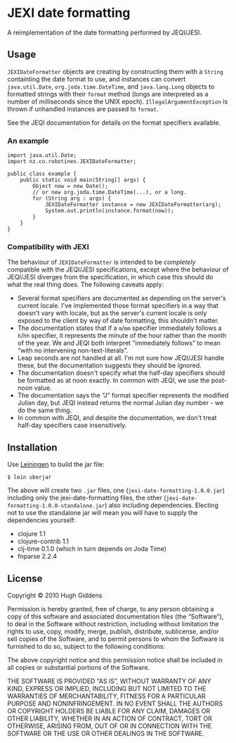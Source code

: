 # JEXI date formatting

A reimplementation of the date formatting performed by JEQI/JESI.

## Usage

`JEXIDateFormatter` objects are creating by constructing them with a
`String` containting the date format to use, and instances can convert
`java.util.Date`, `org.joda.time.DateTime`, and `java.lang.Long` objects to
formatted strings with their `format` method (longs are interpreted as a
number of milliseconds since the UNIX epoch). `IllegalArgumentException` is
thrown if unhandled instances are passed to `format`.

See the JEQI documentation for details on the format specifiers available.

### An example

    import java.util.Date;
    import nz.co.robotines.JEXIDateFormatter;

    public class example {
        public static void main(String[] args) {
            Object now = new Date();
            // or new org.joda.time.DateTime(...), or a long.
            for (String arg : args) {
                JEXIDateFormatter instance = new JEXIDateFormatter(arg);
                System.out.println(instance.format(now));
            }
        }
    }

### Compatibility with JEXI

The behaviour of `JEXIDateFormatter` is intended to be _completely_
compatible with the JEQI/JESI specifications, except where the behaviour of
JEQI/JESI diverges from the specification, in which case this should do
what the real thing does. The following caveats apply:

* Several format specifiers are documented as depending on the server's
  current locale. I've implemented those format specifiers in a way that
  doesn't vary with locale, but as the server's current locale is only
  exposed to the client by way of date formatting, this shouldn't matter.
* The documentation states that if a `m`/`mm` specifier immediately follows
  a `h`/`hh` specifier, it represents the minute of the hour rather than
  the month of the year. We and JEQI both interpret “immediately follows” to
  mean “with no intervening non-text-literals”.
* Leap seconds are not handled at all. I'm not sure how JEQI/JESI handle
  these, but the documentation suggests they should be ignored.
* The documentation doesn't specify what the half-day specifiers should
  be formatted as at noon exactly. In common with JEQI, we use the
  post-noon value.
* The documentation says the “J” format specifier represents the modified
  Julian day, but JEQI instead returns the normal Julian day number - we do
  the same thing.
* In common with JEQI, and despite the documentation, we don't treat
  half-day specifiers case insensitively.

## Installation

Use [Leiningen](http://github.com/technomancy/leiningen) to build the jar file:

    $ lein uberjar

The above will create two `.jar` files, one
(`jexi-date-formatting-1.0.0.jar`) including only the jexi-date-formatting
files, the other (`jexi-date-formatting-1.0.0-standalone.jar`) also
including dependencies. Electing not to use the standalone jar will mean
you will have to supply the dependencies yourself:

* clojure 1.1
* clojure-contrib 1.1
* clj-time 0.1.0 (which in turn depends on Joda Time)
* fnparse 2.2.4

## License

Copyright © 2010 Hugh Giddens

Permission is hereby granted, free of charge, to any person obtaining a copy
of this software and associated documentation files (the “Software”), to deal
in the Software without restriction, including without limitation the rights
to use, copy, modify, merge, publish, distribute, sublicense, and/or sell
copies of the Software, and to permit persons to whom the Software is
furnished to do so, subject to the following conditions:

The above copyright notice and this permission notice shall be included in
all copies or substantial portions of the Software.

THE SOFTWARE IS PROVIDED “AS IS”, WITHOUT WARRANTY OF ANY KIND, EXPRESS OR
IMPLIED, INCLUDING BUT NOT LIMITED TO THE WARRANTIES OF MERCHANTABILITY,
FITNESS FOR A PARTICULAR PURPOSE AND NONINFRINGEMENT. IN NO EVENT SHALL THE
AUTHORS OR COPYRIGHT HOLDERS BE LIABLE FOR ANY CLAIM, DAMAGES OR OTHER
LIABILITY, WHETHER IN AN ACTION OF CONTRACT, TORT OR OTHERWISE, ARISING FROM,
OUT OF OR IN CONNECTION WITH THE SOFTWARE OR THE USE OR OTHER DEALINGS IN
THE SOFTWARE.
